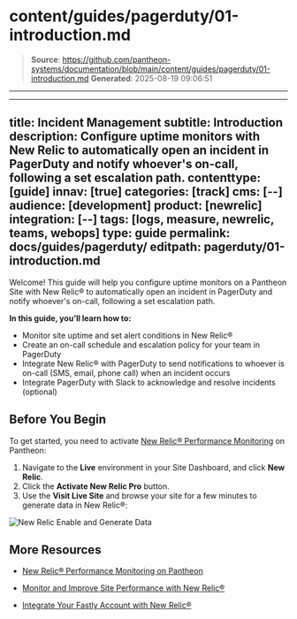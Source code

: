 # content/guides/pagerduty/01-introduction.md

> **Source**: https://github.com/pantheon-systems/documentation/blob/main/content/guides/pagerduty/01-introduction.md
> **Generated**: 2025-08-19 09:06:51

---

---
title: Incident Management
subtitle: Introduction
description: Configure uptime monitors with New Relic to automatically open an incident in PagerDuty and notify whoever's on-call, following a set escalation path.
contenttype: [guide]
innav: [true]
categories: [track]
cms: [--]
audience: [development]
product: [newrelic]
integration: [--]
tags: [logs, measure, newrelic, teams, webops]
type: guide
permalink: docs/guides/pagerduty/
editpath: pagerduty/01-introduction.md
---
Welcome! This guide will help you configure uptime monitors on a Pantheon Site with New Relic&reg; to automatically open an incident in PagerDuty and notify whoever's on-call, following a set escalation path.

**In this guide, you’ll learn how to:**

* Monitor site uptime and set alert conditions in New Relic&reg;
* Create an on-call schedule and escalation policy for your team in PagerDuty
* Integrate New Relic&reg; with PagerDuty to send notifications to whoever is on-call (SMS, email, phone call) when an incident occurs
* Integrate PagerDuty with Slack to acknowledge and resolve incidents (optional)

## Before You Begin
To get started, you need to activate [New Relic&reg; Performance Monitoring](/guides/new-relic) on Pantheon:

1. Navigate to the **<Icon icon="wrench" /> Live** environment in your Site Dashboard, and click **<Icon icon="eye" /> New Relic**.
2. Click the **Activate New Relic Pro** button.
3. Use the **<Icon icon="externalLink" /> Visit Live Site** and browse your site for a few minutes to generate data in New Relic&reg;:

  ![New Relic Enable and Generate Data](../../../images/pagerduty/new-relic-generate-data.png)

## More Resources

- [New Relic&reg; Performance Monitoring on Pantheon](/guides/new-relic)

- [Monitor and Improve Site Performance with New Relic&reg;](/guides/new-relic/monitor-new-relic)

- [Integrate Your Fastly Account with New Relic&reg;](/guides/fastly-pantheon/fastly-new-relic)
